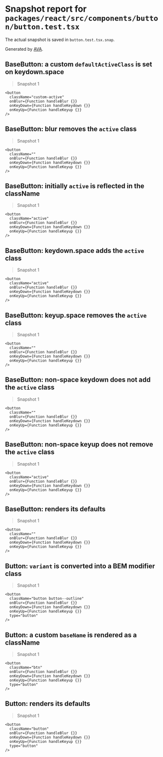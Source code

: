 # Snapshot report for `packages/react/src/components/button/button.test.tsx`

The actual snapshot is saved in `button.test.tsx.snap`.

Generated by [AVA](https://ava.li).

## BaseButton: a custom `defaultActiveClass` is set on keydown.space

> Snapshot 1

    <button
      className="custom-active"
      onBlur={Function handleBlur {}}
      onKeyDown={Function handleKeydown {}}
      onKeyUp={Function handleKeyup {}}
    />

## BaseButton: blur removes the `active` class

> Snapshot 1

    <button
      className=""
      onBlur={Function handleBlur {}}
      onKeyDown={Function handleKeydown {}}
      onKeyUp={Function handleKeyup {}}
    />

## BaseButton: initially `active` is reflected in the className

> Snapshot 1

    <button
      className="active"
      onBlur={Function handleBlur {}}
      onKeyDown={Function handleKeydown {}}
      onKeyUp={Function handleKeyup {}}
    />

## BaseButton: keydown.space adds the `active` class

> Snapshot 1

    <button
      className="active"
      onBlur={Function handleBlur {}}
      onKeyDown={Function handleKeydown {}}
      onKeyUp={Function handleKeyup {}}
    />

## BaseButton: keyup.space removes the `active` class

> Snapshot 1

    <button
      className=""
      onBlur={Function handleBlur {}}
      onKeyDown={Function handleKeydown {}}
      onKeyUp={Function handleKeyup {}}
    />

## BaseButton: non-space keydown does not add the `active` class

> Snapshot 1

    <button
      className=""
      onBlur={Function handleBlur {}}
      onKeyDown={Function handleKeydown {}}
      onKeyUp={Function handleKeyup {}}
    />

## BaseButton: non-space keyup does not remove the `active` class

> Snapshot 1

    <button
      className="active"
      onBlur={Function handleBlur {}}
      onKeyDown={Function handleKeydown {}}
      onKeyUp={Function handleKeyup {}}
    />

## BaseButton: renders its defaults

> Snapshot 1

    <button
      className=""
      onBlur={Function handleBlur {}}
      onKeyDown={Function handleKeydown {}}
      onKeyUp={Function handleKeyup {}}
    />

## Button: `variant` is converted into a BEM modifier class

> Snapshot 1

    <button
      className="button button--outline"
      onBlur={Function handleBlur {}}
      onKeyDown={Function handleKeydown {}}
      onKeyUp={Function handleKeyup {}}
      type="button"
    />

## Button: a custom `baseName` is rendered as a className

> Snapshot 1

    <button
      className="btn"
      onBlur={Function handleBlur {}}
      onKeyDown={Function handleKeydown {}}
      onKeyUp={Function handleKeyup {}}
      type="button"
    />

## Button: renders its defaults

> Snapshot 1

    <button
      className="button"
      onBlur={Function handleBlur {}}
      onKeyDown={Function handleKeydown {}}
      onKeyUp={Function handleKeyup {}}
      type="button"
    />
